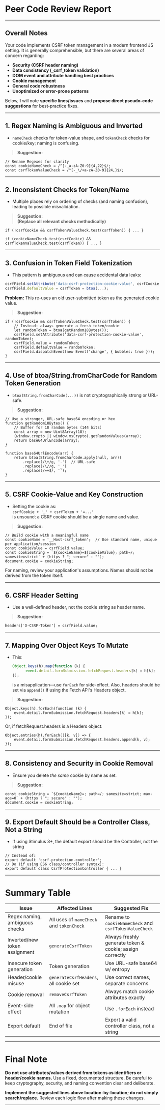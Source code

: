 # Peer Code Review Report

---
## Overall Notes

Your code implements CSRF token management in a modern frontend JS setting. It is generally comprehensible, but there are several areas of concern regarding:

- **Security (CSRF header naming)**
- **Data consistency (_csrf_token validation)**
- **DOM event and attribute handling best practices**
- **Cookie management**
- **General code robustness**
- **Unoptimized or error-prone patterns**

Below, I will note **specific lines/issues** and **propose direct pseudo-code suggestions** for best-practice fixes.

---

## 1. Regex Naming is Ambiguous and Inverted

- `nameCheck` checks for token-value shape, and `tokenCheck` checks for cookie/key; naming is confusing.

> **Suggestion:**
```pseudocode
// Rename Regexes for clarity
const cookieNameCheck = /^[-_a-zA-Z0-9]{4,22}$/;
const csrfTokenValueCheck = /^[-_\/+a-zA-Z0-9]{24,}$/;
```

---

## 2. Inconsistent Checks for Token/Name

- Multiple places rely on ordering of checks (and naming confusion), leading to possible misvalidation.

> **Suggestion:**  
**(Replace all relevant checks methodically)**
```pseudocode
if (!csrfCookie && csrfTokenValueCheck.test(csrfToken)) { ... }

if (cookieNameCheck.test(csrfCookie) && csrfTokenValueCheck.test(csrfToken)) { ... }
```

---

## 3. Confusion in Token Field Tokenization

- This pattern is ambiguous and can cause accidental data leaks:

```js
csrfField.setAttribute('data-csrf-protection-cookie-value', csrfCookie = csrfToken);
csrfField.defaultValue = csrfToken = btoa(...);
```
**Problem:** This re-uses an old user-submitted token as the generated cookie value.

> **Suggestion:**
```pseudocode
if (!csrfCookie && csrfTokenValueCheck.test(csrfToken)) {
    // Instead: always generate a fresh token/cookie
    let randomToken = btoa(getRandom18Bytes());
    csrfField.setAttribute('data-csrf-protection-cookie-value', randomToken);
    csrfField.value = randomToken;
    csrfField.defaultValue = randomToken;
    csrfField.dispatchEvent(new Event('change', { bubbles: true }));
}
```

---

## 4. Use of btoa/String.fromCharCode for Random Token Generation

- `btoa(String.fromCharCode(...))` is not cryptographically strong or URL-safe.

> **Suggestion:**
```pseudocode
// Use a stronger, URL-safe base64 encoding or hex
function getRandom18Bytes() {
    // Buffer for 18 random bytes (144 bits)
    const array = new Uint8Array(18);
    (window.crypto || window.msCrypto).getRandomValues(array);
    return base64UrlEncode(array);
}

function base64UrlEncode(arr) {
    return btoa(String.fromCharCode.apply(null, arr))
        .replace(/\+/g, '-')  // URL-safe
        .replace(/\//g, '_')
        .replace(/=+$/, '');
}
```

---

## 5. CSRF Cookie-Value and Key Construction

- Setting the cookie as:  
  `csrfCookie + '_' + csrfToken + '=...'`  
  is unsound; a CSRF cookie should be a single name and value.

> **Suggestion:**
```pseudocode
// Build cookie with a meaningful name
const cookieName = '__Host-csrf_token';  // Use standard name, unique per application/session
const cookieValue = csrfField.value;
const cookieString = `${cookieName}=${cookieValue}; path=/; samesite=strict` + (https ? "; secure" : "");
document.cookie = cookieString;
```
For naming, review your application's assumptions. Names should not be derived from the token itself.

---

## 6. CSRF Header Setting

- Use a well-defined header, not the cookie string as header name.

> **Suggestion:**
```pseudocode
headers['X-CSRF-Token'] = csrfField.value;
```

---

## 7. Mapping Over Object Keys To Mutate

- This:  
  ```js
  Object.keys(h).map(function (k) {
        event.detail.formSubmission.fetchRequest.headers[k] = h[k];
  });
  ```
  is a misapplication—use `forEach` for side-effect. Also, headers should be set via `append()` if using the Fetch API's Headers object.

> **Suggestion:**
```pseudocode
Object.keys(h).forEach(function (k) {
    event.detail.formSubmission.fetchRequest.headers[k] = h[k];
});
```
Or, if fetchRequest.headers is a Headers object:
```pseudocode
Object.entries(h).forEach(([k, v]) => {
    event.detail.formSubmission.fetchRequest.headers.append(k, v);
});
```

---

## 8. Consistency and Security in Cookie Removal

- Ensure you delete *the same* cookie by name as set.

> **Suggestion:**
```pseudocode
const cookieString = `${cookieName}=; path=/; samesite=strict; max-age=0` + (https ? "; secure" : "");
document.cookie = cookieString;
```

---

## 9. Export Default Should be a Controller Class, Not a String

- If using Stimulus 3+, the default export should be the Controller, not the string
```pseudocode
// Instead of:
export default 'csrf-protection-controller';
// Do (if using ES6 class/controller syntax):
export default class CsrfProtectionController { ... }
```

---

# Summary Table

| Issue | Affected Lines | Suggested Fix |
|---|---|---|
| Regex naming, ambiguous checks | All uses of `nameCheck` and `tokenCheck` | Rename to `cookieNameCheck` and `csrfTokenValueCheck` |
| Inverted/new token assignment | `generateCsrfToken` | Always freshly generate token & cookie; assign correctly |
| Insecure token generation | Token generation | Use URL-safe base64 w/ entropy |
| Header/cookie misuse | `generateCsrfHeaders`, all cookie set | Use correct names, separate concerns |
| Cookie removal | `removeCsrfToken` | Always match cookie attributes exactly |
| Event-side effect | All `.map` for object mutation | Use `.forEach` instead |
| Export default | End of file | Export a valid controller class, not a string |

---

# Final Note

**Do not use attributes/values derived from tokens as identifiers or header/cookie names.** Use a fixed, documented structure. Be careful to keep cryptography, security, and naming convention clear and deliberate.

**Implement the suggested lines above location-by-location; do not simply search/replace.** Review each logic flow after making these changes.

---